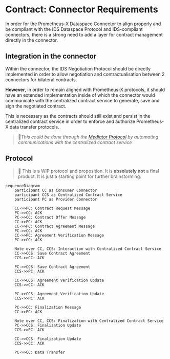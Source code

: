 # Contract: Connector Requirements

In order for the Prometheus-X Dataspace Connector to align properly and be compliant with the IDS Dataspace Protocol and IDS-compliant connectors, there is a strong need to add a layer for contract management directly in the connector.

## Integration in the connector

Within the connector, the IDS Negotiation Protocol should be directly implemented in order to allow negotiation and contractualisation between 2 connectors for bilateral contracts.

**However**, in order to remain aligned with Prometheus-X protocols, it should have an extended implementation inside of which the connector would communicate with the centralized contract service to generate, save and sign the negotiated contract.

This is necessary as the contracts should still exist and persist in the centralized contract service in order to enforce and authorize Prometheus-X data transfer protocols.

> 🔎*This could be done through the [Mediator Protocol](./mediator-protocol.md) by automating communications with the centralized contract service*

## Protocol

> 🚧 This is a WIP protocol and proposition. It is **absolutely not** a final product. It is just a starting point for further brainstorming.

```mermaid
sequenceDiagram
    participant CC as Consumer Connector
    participant CCS as Centralized Contract Service
    participant PC as Provider Connector

    CC->>PC: Contract Request Message
    PC->>CC: ACK
    PC->>CC: Contract Offer Message
    CC->>PC: ACK
    CC->>PC: Contract Agreement Message
    PC->>CC: ACK
    CC->>PC: Agreement Verification Message
    PC->>CC: ACK

    Note over CC, CCS: Interaction with Centralized Contract Service
    CC->>CCS: Save Contract Agreement
    CCS->>CC: ACK

    PC->>CCS: Save Contract Agreement
    CCS->>PC: ACK

    CC->>CCS: Agreement Verification Update
    CCS->>CC: ACK

    PC->>CCS: Agreement Verification Update
    CCS->>PC: ACK

    PC->>CC: Finalization Message
    CC->>PC: ACK

    Note over CC, CCS: Finalization with Centralized Contract Service
    PC->>CCS: Finalization Update
    CCS->>PC: ACK

    CC->>CCS: Finalization Update
    CCS->>CC: ACK

    PC->>CC: Data Transfer 
```